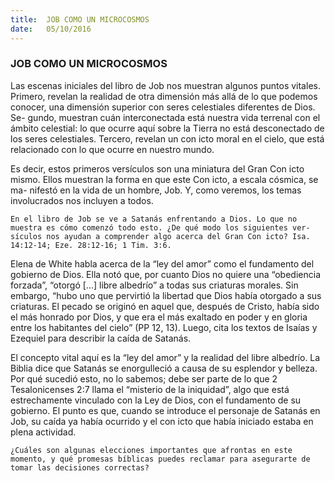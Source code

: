 ```yaml
---
title:  JOB COMO UN MICROCOSMOS
date:   05/10/2016
---
```


### JOB COMO UN MICROCOSMOS

Las escenas iniciales del libro de Job nos muestran algunos puntos vitales. Primero, revelan la realidad de otra dimensión más allá de lo que podemos conocer, una dimensión superior con seres celestiales diferentes de Dios. Se- gundo, muestran cuán interconectada está nuestra vida terrenal con el ámbito celestial: lo que ocurre aquí sobre la Tierra no está desconectado de los seres celestiales. Tercero, revelan un con icto moral en el cielo, que está relacionado con lo que ocurre en nuestro mundo.

Es decir, estos primeros versículos son una miniatura del Gran Con icto mismo. Ellos muestran la forma en que este Con icto, a escala cósmica, se ma- nifestó en la vida de un hombre, Job. Y, como veremos, los temas involucrados nos incluyen a todos.

```En el libro de Job se ve a Satanás enfrentando a Dios. Lo que no muestra es cómo comenzó todo esto. ¿De qué modo los siguientes ver- sículos nos ayudan a comprender algo acerca del Gran Con icto? Isa. 14:12-14; Eze. 28:12-16; 1 Tim. 3:6.```

Elena de White habla acerca de la “ley del amor” como el fundamento del gobierno de Dios. Ella notó que, por cuanto Dios no quiere una “obediencia forzada”, “otorgó [...] libre albedrío” a todas sus criaturas morales. Sin embargo, “hubo uno que pervirtió la libertad que Dios había otorgado a sus criaturas. El pecado se originó en aquel que, después de Cristo, había sido el más honrado por Dios, y que era el más exaltado en poder y en gloria entre los habitantes del cielo” (PP 12, 13). Luego, cita los textos de Isaías y Ezequiel para describir la caída de Satanás.

El concepto vital aquí es la “ley del amor” y la realidad del libre albedrío. La Biblia dice que Satanás se enorgulleció a causa de su esplendor y belleza. Por qué sucedió esto, no lo sabemos; debe ser parte de lo que 2 Tesalonicenses 2:7 llama el “misterio de la iniquidad”, algo que está estrechamente vinculado con la Ley de Dios, con el fundamento de su gobierno. El punto es que, cuando se introduce el personaje de Satanás en Job, su caída ya había ocurrido y el con icto que había iniciado estaba en plena actividad.

```¿Cuáles son algunas elecciones importantes que afrontas en este momento, y qué promesas bíblicas puedes reclamar para asegurarte de tomar las decisiones correctas?```
